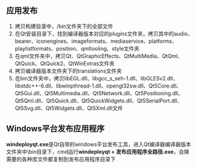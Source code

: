 ## 应用发布

1. 拷贝构建目录中，/bin文件夹下的全部文件
2. 在Qt安装目录下，找到编译器版本对应的plugins文件夹，拷贝其中的audio、bearer、iconengines、imageformats、mediaservice、platforms、playlistformats、position、qmltooling、style文件夹
3. 在qml文件夹中，拷贝Qt、QtGraphicEffects、QtMultiMedia、QtQml、QtQuick、QtQuick2、QtWinExtras文件夹
3. 拷贝编译器版本文件夹下的translations文件夹
3. 在bin文件夹中，拷贝libEGL.dll、libgcc_s_seh-1.dll、libGLESv2.dll、libstdc++-6.dll、libwinpthread-1.dll、opengl32sw.dll、Qt5Core.dll、Qt5Gui.dll、Qt5Multimedia.dll、Qt5Network.dll、Qt5Positioning.dll、Qt5Qml.dll、Qt5Quick.dll、Qt5QuickWidgets.dll、Qt5SerialPort.dll、Qt5Svg.dll、Qt5Widgets.dll、Qt5Xml.dll文件

## Windows平台发布应用程序

**windeployqt.exe**是Qt自带的windows平台发布工具，进入Qt编译器编译器版本文件夹中\bin目录下，cmd运行**windeployqt + 发布应用程序全路径.exe**，会降需要的各种库文件都复制到发布应用程序目录下